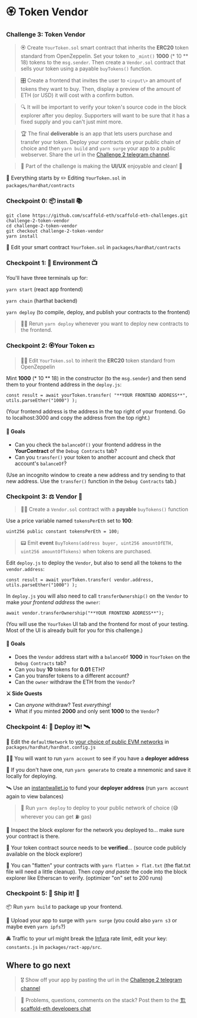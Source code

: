 # 🏵 Token Vendor

### Challenge 3: Token Vendor

> 🏵 Create `YourToken.sol` smart contract that inherits the **ERC20** token standard from OpenZeppelin. Set your token to `_mint()` **1000** (\* 10 \*\* 18) tokens to the `msg.sender`. Then create a `Vendor.sol` contract that sells your token using a payable `buyTokens()` function.

> 🎛 Create a frontend that invites the user to `<input\>` an amount of tokens they want to buy. Then, display a preview of the amount of ETH (or USD) it will cost with a confirm button.

> 🔍 It will be important to verify your token's source code in the block explorer after you deploy. Supporters will want to be sure that it has a fixed supply and you can't just mint more.

> 🏆 The final **deliverable** is an app that lets users purchase and transfer your token. Deploy your contracts on your public chain of choice and then `yarn build` and `yarn surge` your app to a public webserver. Share the url in the [Challenge 2 telegram channel](https://t.me/joinchat/IfARhZFc5bfPwpjq).

> 📱 Part of the challenge is making the **UI/UX** enjoyable and clean! 🤩

🧫 Everything starts by ✏️ Editing `YourToken.sol` in `packages/hardhat/contracts`

### Checkpoint 0: 📦 install 📚

```
git clone https://github.com/scaffold-eth/scaffold-eth-challenges.git challenge-2-token-vendor
cd challenge-2-token-vendor
git checkout challenge-2-token-vendor
yarn install
```

🔏 Edit your smart contract `YourToken.sol` in `packages/hardhat/contracts`

### Checkpoint 1: 🔭 Environment 📺

You'll have three terminals up for:

`yarn start` (react app frontend)

`yarn chain` (harthat backend)

`yarn deploy` (to compile, deploy, and publish your contracts to the frontend)

> 👩‍💻 Rerun `yarn deploy` whenever you want to deploy new contracts to the frontend.

### Checkpoint 2: 🏵Your Token 💵

> 👩‍💻 Edit `YourToken.sol` to inherit the **ERC20** token standard from OpenZeppelin

Mint **1000** (\* 10 \*\* 18) in the constructor (to the `msg.sender`) and then send them to your frontend address in the `deploy.js`:

```
const result = await yourToken.transfer( "**YOUR FRONTEND ADDRESS**", utils.parseEther("1000") );
```

(Your frontend address is the address in the top right of your frontend. Go to localhost:3000 and copy the address from the top right.)

#### **🥅 Goals**

* &#x20;Can you check the `balanceOf()` your frontend address in the **YourContract** of the `Debug Contracts` tab?
* &#x20;Can you `transfer()` your token to another account and check _that_ account's `balanceOf`?

(Use an incognito window to create a new address and try sending to that new address. Use the `transfer()` function in the `Debug Contracts` tab.)

### Checkpoint 3: ⚖️ Vendor 🤖

> 👩‍💻 Create a `Vendor.sol` contract with a **payable** `buyTokens()` function

Use a price variable named `tokensPerEth` set to **100**:

```
uint256 public constant tokensPerEth = 100;
```

> 📟 Emit **event** `BuyTokens(address buyer, uint256 amountOfETH, uint256 amountOfTokens)` when tokens are purchased.

Edit `deploy.js` to deploy the `Vendor`, but also to send all the tokens to the `vendor.address`:

```
const result = await yourToken.transfer( vendor.address, utils.parseEther("1000") );
```

In `deploy.js` you will also need to call `transferOwnership()` on the `Vendor` to make _your frontend address_ the `owner`:

```
await vendor.transferOwnership("**YOUR FRONTEND ADDRESS**");
```

(You will use the `YourToken` UI tab and the frontend for most of your testing. Most of the UI is already built for you for this challenge.)

#### **🥅 Goals**

* &#x20;Does the `Vendor` address start with a `balanceOf` **1000** in `YourToken` on the `Debug Contracts` tab?
* &#x20;Can you buy **10** tokens for **0.01** ETH?
* &#x20;Can you transfer tokens to a different account?
* &#x20;Can the `owner` withdraw the ETH from the `Vendor`?

**⚔️ Side Quests**

* &#x20;Can _anyone_ withdraw? Test _everything_!
* &#x20;What if you minted **2000** and only sent **1000** to the `Vendor`?

### Checkpoint 4: 💾 Deploy it! 🛰

📡 Edit the `defaultNetwork` to [your choice of public EVM networks](https://ethereum.org/en/developers/docs/networks/) in `packages/hardhat/hardhat.config.js`

👩‍🚀 You will want to run `yarn account` to see if you have a **deployer address**

🔐 If you don't have one, run `yarn generate` to create a mnemonic and save it locally for deploying.

🛰 Use an [instantwallet.io](https://instantwallet.io) to fund your **deployer address** (run `yarn account` again to view balances)

> 🚀 Run `yarn deploy` to deploy to your public network of choice (😅 wherever you can get ⛽️ gas)

🔬 Inspect the block explorer for the network you deployed to... make sure your contract is there.

👮 Your token contract source needs to be **verified**... (source code publicly available on the block explorer)

📠 You can "flatten" your contracts with `yarn flatten > flat.txt` (the flat.txt file will need a little cleanup). Then _copy and paste_ the code into the block explorer like Etherscan to verify. (optimizer "on" set to 200 runs)

### Checkpoint 5: 🚢 Ship it! 🚁

📦 Run `yarn build` to package up your frontend.

💽 Upload your app to surge with `yarn surge` (you could also `yarn s3` or maybe even `yarn ipfs`?)

🚔 Traffic to your url might break the [Infura](https://infura.io) rate limit, edit your key: `constants.js` in `packages/ract-app/src`.

## Where to go next

> 🎖 Show off your app by pasting the url in the [Challenge 2 telegram channel](https://t.me/joinchat/IfARhZFc5bfPwpjq)

> 💬 Problems, questions, comments on the stack? Post them to the [🏗 scaffold-eth developers chat](https://t.me/joinchat/F7nCRK3kI93PoCOk)
